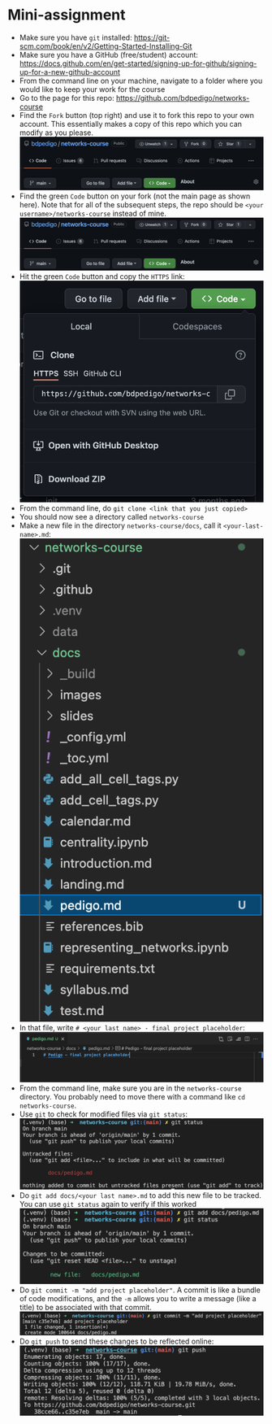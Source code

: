 # Mini-assignment 

- Make sure you have `git` installed: https://git-scm.com/book/en/v2/Getting-Started-Installing-Git
- Make sure you have a GitHub (free/student) account: https://docs.github.com/en/get-started/signing-up-for-github/signing-up-for-a-new-github-account
- From the command line on your machine, navigate to a folder where you would like to keep your work for the course
- Go to the page for this repo: https://github.com/bdpedigo/networks-course
- Find the `Fork` button (top right) and use it to fork this repo to your own account. This essentially makes a copy of this repo which you can modify as you please. 
  ![w:900px](./slide_images/git-page.png)
- Find the green `Code` button on your fork (not the main page as shown here). Note that for all of the subsequent steps, the repo should be `<your username>/networks-course` instead of mine.
  ![w:900px](./slide_images/git-page.png)
- Hit the green `Code` button and copy the `HTTPS` link: 
  ![h:300px](./slide_images/git-clone.png)
- From the command line, do `git clone <link that you just copied>`
- You should now see a directory called `networks-course`
- Make a new file in the directory `networks-course/docs`, call it `<your-last-name>.md`:
  ![h:400](./slide_images/nav-example-name-markdown.png)
- In that file, write `# <your last name> - final project placeholder`:
  ![h:200](./slide_images/name-example-markdown.png)
- From the command line, make sure you are in the `networks-course` directory. You probably need to move there with a command like `cd networks-course`. 
- Use `git` to check for modified files via `git status`: 
  ![h:175](./slide_images/git-status.png) 
- Do `git add docs/<your last name>.md` to add this new file to be tracked. You can use `git status` again to verify if this worked
  ![h:175](./slide_images/git-add.png) 
- Do `git commit -m "add project placeholder"`. A commit is like a bundle of code modifications, and the `-m` allows you to write a message (like a title) to be associated with that commit.
  ![](./slide_images/git-commit.png)
- Do `git push` to send these changes to be reflected online: 
  ![h:200](./slide_images/git-push.png)
